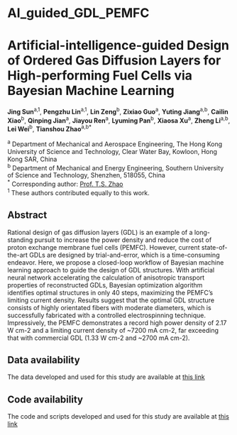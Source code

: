 # AI_guided_GDL_PEMFC

# Artificial-intelligence-guided Design of Ordered Gas Diffusion Layers for High-performing Fuel Cells via Bayesian Machine Learning
**Jing Sun**<sup>a,1</sup>, **Pengzhu Lin**<sup>a,1</sup>, **Lin Zeng**<sup>b</sup>, **Zixiao Guo**<sup>a</sup>, **Yuting Jiang**<sup>a,b</sup>, **Cailin Xiao**<sup>b</sup>, **Qinping Jian**<sup>a</sup>, **Jiayou Ren**<sup>a</sup>, **Lyuming Pan**<sup>b</sup>, **Xiaosa Xu**<sup>a</sup>, **Zheng Li**<sup>a,b</sup>, **Lei Wei**<sup>b</sup>, **Tianshou Zhao**<sup>a,b\*</sup> <br/>

<sup>a</sup> Department of Mechanical and Aerospace Engineering, The Hong Kong University of Science and Technology, Clear Water Bay, Kowloon, Hong Kong SAR, China <br/>
<sup>b</sup> Department of Mechanical and Energy Engineering, Southern University of Science and Technology, Shenzhen, 518055, China <br/>
<sup>\*</sup> Corresponding author: [Prof. T.S. Zhao](https://scholar.google.com/citations?user=0mUWHUQAAAAJ&hl=en) <br/>
<sup>1</sup> These authors contributed equally to this work. <br/>

## Abstract
Rational design of gas diffusion layers (GDL) is an example of a long-standing pursuit to increase the power density and reduce the cost of proton exchange membrane fuel cells (PEMFC). However, current state-of-the-art GDLs are designed by trial-and-error, which is a time-consuming endeavor. Here, we propose a closed-loop workflow of Bayesian machine learning approach to guide the design of GDL structures. With artificial neural network accelerating the calculation of anisotropic transport properties of reconstructed GDLs, Bayesian optimization algorithm identifies optimal structures in only 40 steps, maximizing the PEMFC’s limiting current density. Results suggest that the optimal GDL structure consists of highly orientated fibers with moderate diameters, which is successfully fabricated with a controlled electrospinning technique. Impressively, the PEMFC demonstrates a record high power density of 2.17 W cm-2 and a limiting current density of ~7200 mA cm-2, far exceeding that with commercial GDL (1.33 W cm-2 and ~2700 mA cm-2). 

## Data availability
The data developed and used for this study are available at [this link](https://github.com/pengzhulin/AI_guided_GDL_PEMFC/blob/main/shuffled_scaled_dataset.csv)

## Code availability
The code and scripts developed and used for this study are available at [this link](https://github.com/pengzhulin/AI_guided_GDL_PEMFC)

